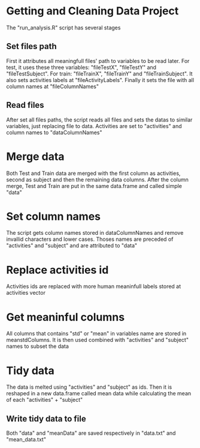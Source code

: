 # Getting and Cleaning Data Project

The "run_analysis.R" script has several stages

## Set files path
First it attributes all meaningfull files' path to variables to be read later. For test, it uses these three variables: "fileTestX", "fileTestY" and "fileTestSubject". For train: "fileTrainX", "fileTrainY" and "fileTrainSubject". It also sets activities labels at "fileActivityLabels". Finally it sets the file with all column names at "fileColumnNames"

## Read files
After set all files paths, the script reads all files and sets the datas to similar variables, just replacing file to data. Activities are set to "activities" and column names to "dataColumnNames"

# Merge data
Both Test and Train data are merged with the first column as activities, second as subject and then the remaining data columns. After the column merge, Test and Train are put in the same data.frame and called simple "data"

# Set column names
The script gets column names stored in dataColumnNames and remove invallid characters and lower cases. Thoses names are preceded of "activities" and "subject" and are attributed to "data"

# Replace activities id
Activities ids are replaced with more human meaninfull labels stored at activities vector

# Get meaninful columns
All columns that contains "std" or "mean" in variables name are stored in meanstdColumns. It is then used combined with "activities" and "subject" names to subset the data

# Tidy data
The data is melted using "activities" and "subject" as ids. Then it is reshaped in a new data.frame called mean data while calculating the mean of each "activities" + "subject"

## Write tidy data to file
Both "data" and "meanData" are saved respectively in "data.txt" and "mean_data.txt"

